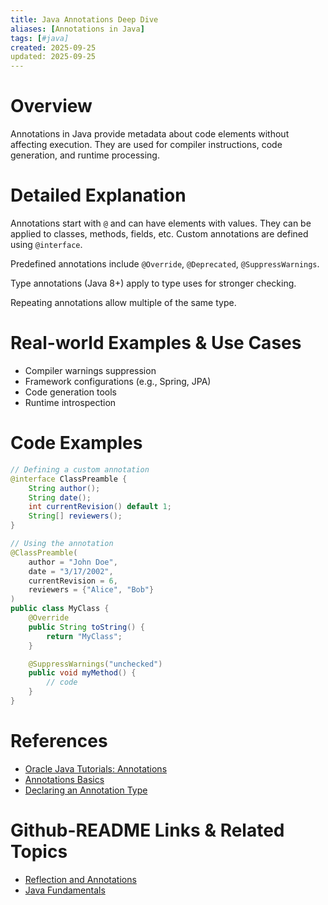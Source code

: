 ```yaml
---
title: Java Annotations Deep Dive
aliases: [Annotations in Java]
tags: [#java]
created: 2025-09-25
updated: 2025-09-25
---
```


# Overview

Annotations in Java provide metadata about code elements without affecting execution. They are used for compiler instructions, code generation, and runtime processing.

# Detailed Explanation

Annotations start with `@` and can have elements with values. They can be applied to classes, methods, fields, etc. Custom annotations are defined using `@interface`.

Predefined annotations include `@Override`, `@Deprecated`, `@SuppressWarnings`.

Type annotations (Java 8+) apply to type uses for stronger checking.

Repeating annotations allow multiple of the same type.

# Real-world Examples & Use Cases

- Compiler warnings suppression
- Framework configurations (e.g., Spring, JPA)
- Code generation tools
- Runtime introspection

# Code Examples

```java
// Defining a custom annotation
@interface ClassPreamble {
    String author();
    String date();
    int currentRevision() default 1;
    String[] reviewers();
}

// Using the annotation
@ClassPreamble(
    author = "John Doe",
    date = "3/17/2002",
    currentRevision = 6,
    reviewers = {"Alice", "Bob"}
)
public class MyClass {
    @Override
    public String toString() {
        return "MyClass";
    }

    @SuppressWarnings("unchecked")
    public void myMethod() {
        // code
    }
}
```

# References

- [Oracle Java Tutorials: Annotations](https://docs.oracle.com/javase/tutorial/java/annotations/index.html)
- [Annotations Basics](https://docs.oracle.com/javase/tutorial/java/annotations/basics.html)
- [Declaring an Annotation Type](https://docs.oracle.com/javase/tutorial/java/annotations/declaring.html)

# Github-README Links & Related Topics

- [Reflection and Annotations](reflection-and-annotations/README.md)
- [Java Fundamentals](java-fundamentals/README.md)